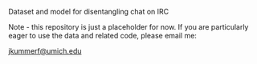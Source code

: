 Dataset and model for disentangling chat on IRC

Note - this repository is just a placeholder for now. If you are particularly eager to use the data and related code, please email me:

jkummerf@umich.edu
